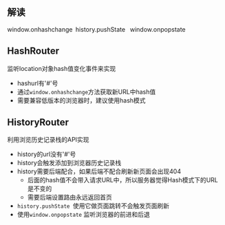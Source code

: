 ## 解读

window.onhashchange` `history.pushState ` `window.onpopstate

## HashRouter

监听location对象hash值变化事件来实现
- hashurl有'#'号
- 通过`window.onhashchange`方法获取新URL中hash值
- 需要兼容低版本的浏览器时，建议使用hash模式

## HistoryRouter

利用浏览历史记录栈的API实现

- history的url没有'#'号
- history会触发添加到浏览器历史记录栈
- history需要后端配合，如果后端不配合刷新新页面会出现404
	- 后面的hash值不会带入请求URL中，所以服务器觉得Hash模式下的URL是不变的
	- 需要后端设置路由永远返回首页
- `history.pushState `使用它做页面跳转不会触发页面刷新
- 使用`window.onpopstate` 监听浏览器的前进和后退

